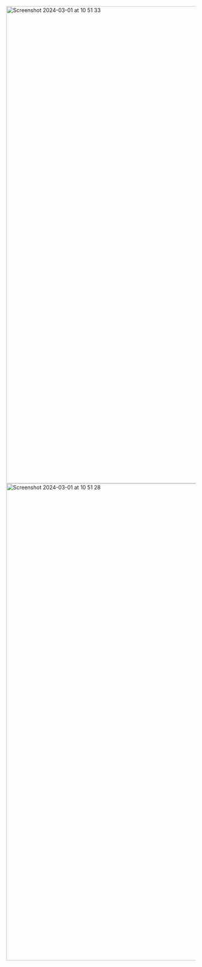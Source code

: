 <img width="1268" alt="Screenshot 2024-03-01 at 10 51 33" src="https://github.com/karin167/Task-Checklist-1/assets/72996725/c8e1e4d7-677b-4a29-a766-0b3d72bde140">
<img width="1268" alt="Screenshot 2024-03-01 at 10 51 28" src="https://github.com/karin167/Task-Checklist-1/assets/72996725/d0193c05-e5a7-48a9-8d09-21cbb598b11e">
